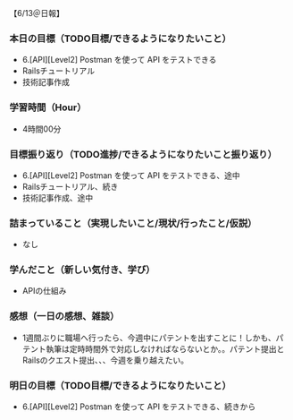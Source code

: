 【6/13＠日報】
### 本日の目標（TODO目標/できるようになりたいこと）
- 6.[API][Level2] Postman を使って API をテストできる
- Railsチュートリアル
- 技術記事作成
### 学習時間（Hour）
- 4時間00分
### 目標振り返り（TODO進捗/できるようになりたいこと振り返り）
- 6.[API][Level2] Postman を使って API をテストできる、途中
- Railsチュートリアル、続き
- 技術記事作成、途中
### 詰まっていること（実現したいこと/現状/行ったこと/仮説）
- なし
### 学んだこと（新しい気付き、学び）
- APIの仕組み
### 感想（一日の感想、雑談）
- 1週間ぶりに職場へ行ったら、今週中にパテントを出すことに！しかも、パテント執筆は定時時間外で対応しなければならないとか。。パテント提出とRailsのクエスト提出、、、今週を乗り越えたい。
### 明日の目標（TODO目標/できるようになりたいこと）
- 6.[API][Level2] Postman を使って API をテストできる、続きから

